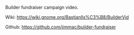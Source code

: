 Builder fundraiser campaign video. 

Wiki:
https://wiki.gnome.org/BastianIls%C3%B8/BuilderVid

Github:
https://github.com/jimmac/builder-fundraiser
